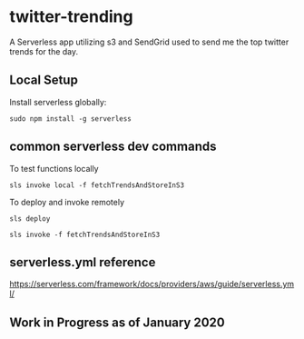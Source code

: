 # twitter-trending

A Serverless app utilizing s3 and SendGrid used to send me the top twitter trends for the day.

## Local Setup

Install serverless globally:

`sudo npm install -g serverless`

## common serverless dev commands

To test functions locally

`sls invoke local -f fetchTrendsAndStoreInS3`

To deploy and invoke remotely

`sls deploy`

`sls invoke -f fetchTrendsAndStoreInS3`

## serverless.yml reference

https://serverless.com/framework/docs/providers/aws/guide/serverless.yml/

## Work in Progress as of January 2020
